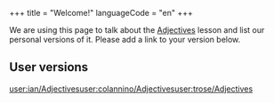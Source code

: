 +++
title = "Welcome!"
languageCode = "en"
+++

We are using this page to talk about the [Adjectives](/en/Adjectives)
lesson and list our personal versions of it. Please add a link to your
version below.

## User versions

[user:ian/Adjectives](/user/ian/Adjectives)[user:colannino/Adjectives](/user/colannino/Adjectives)[user:trose/Adjectives](/user/trose/Adjectives)
